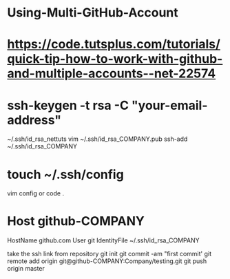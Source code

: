 # Using-Multi-GitHub-Account

# https://code.tutsplus.com/tutorials/quick-tip-how-to-work-with-github-and-multiple-accounts--net-22574

# ssh-keygen -t rsa -C "your-email-address"
   ~/.ssh/id_rsa_nettuts
   vim ~/.ssh/id_rsa_COMPANY.pub
   ssh-add ~/.ssh/id_rsa_COMPANY
   
# touch ~/.ssh/config
   vim config   or  code .
# Host github-COMPANY
  HostName github.com
  User git
  IdentityFile ~/.ssh/id_rsa_COMPANY
  
  
  
  take the ssh link from repository
git init
git commit -am "first commit'
git remote add origin git@github-COMPANY:Company/testing.git
git push origin master
